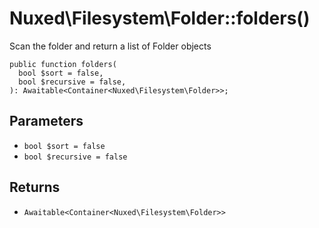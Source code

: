 # Nuxed\\Filesystem\\Folder::folders()




Scan the folder and return a list of Folder objects




``` Hack
public function folders(
  bool $sort = false,
  bool $recursive = false,
): Awaitable<Container<Nuxed\Filesystem\Folder>>;
```




## Parameters




+ ` bool $sort = false `
+ ` bool $recursive = false `




## Returns




* ` Awaitable<Container<Nuxed\Filesystem\Folder>> `